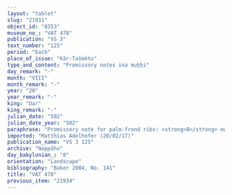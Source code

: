 ```yaml
---
layout: "tablet"
slug: "21931"
object_id: "8353"
museum_no_: "VAT 478"
publication: "VS 3"
text_number: "125"
period: "Each"
place_of_issue: "Kār-Tašmētu"
type_and_content: "Promissory notes ina muẖẖi"
day_remark: "-"
month: "VIII"
month_remark: "-"
year: "20"
year_remark: "-"
king: "Dar"
king_remark: "-"
julian_date: "502"
julian_date_year: "502"
paraphrase: "Promissory note for palm-frond ribs: <strong>B</strong> owes to <strong>A</strong> 6 loads of palm-frond ribs (<em>huṣābu</em>). He is to pay it all in Arahsamnu (VIII). 2 witnesses and the scribe (Nidintu/Nādin).<br /> &nbsp;<br /> <strong>A </strong>= &Scaron;ellebu/Iddin-Nab&ucirc;(//Nappāhu); <strong>B </strong>= Iddin-Nab&ucirc;/Zababa-iddin(//Arad-Nergal)<br /> &nbsp;"
imported: "Matthias Adelhofer (20/02/17)"
publication_name: "VS 3 125"
archive: "Nappāhu"
day_babylonian_: "8"
orientation: "Landscape"
bibliography: "Baker 2004, No. 141"
title: "VAT 478"
previous_item: "21934"
---
```

